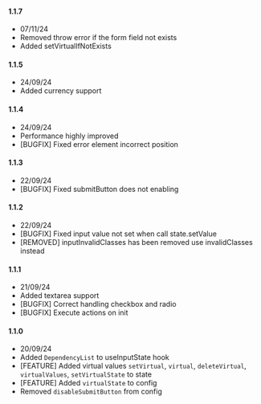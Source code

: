 #### 1.1.7

-   07/11/24
-   Removed throw error if the form field not exists
-   Added setVirtualIfNotExists

#### 1.1.5

-   24/09/24
-   Added currency support

#### 1.1.4

-   24/09/24
-   Performance highly improved
-   [BUGFIX] Fixed error element incorrect position

#### 1.1.3

-   22/09/24
-   [BUGFIX] Fixed submitButton does not enabling

#### 1.1.2

-   22/09/24
-   [BUGFIX] Fixed input value not set when call state.setValue
-   [REMOVED] inputInvalidClasses has been removed use invalidClasses instead

#### 1.1.1

-   21/09/24
-   Added textarea support
-   [BUGFIX] Correct handling checkbox and radio
-   [BUGFIX] Execute actions on init

#### 1.1.0

-   20/09/24
-   Added `DependencyList` to useInputState hook
-   [FEATURE] Added virtual values `setVirtual`, `virtual`, `deleteVirtual`, `virtualValues`, `setVirtualState` to state
-   [FEATURE] Added `virtualState` to config
-   Removed `disableSubmitButton` from config
